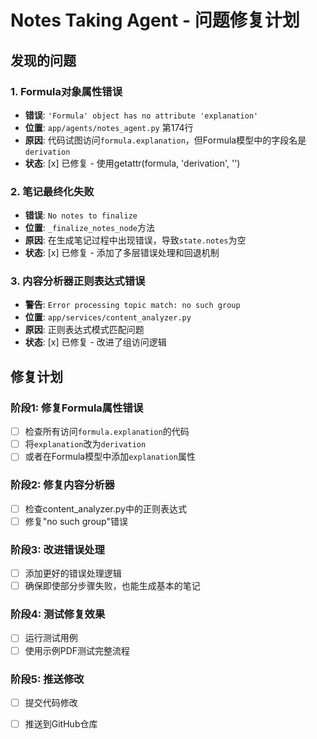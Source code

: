 # Notes Taking Agent - 问题修复计划

## 发现的问题

### 1. Formula对象属性错误
- **错误**: `'Formula' object has no attribute 'explanation'`
- **位置**: `app/agents/notes_agent.py` 第174行
- **原因**: 代码试图访问`formula.explanation`，但Formula模型中的字段名是`derivation`
- **状态**: [x] 已修复 - 使用getattr(formula, 'derivation', '')

### 2. 笔记最终化失败
- **错误**: `No notes to finalize`
- **位置**: `_finalize_notes_node`方法
- **原因**: 在生成笔记过程中出现错误，导致`state.notes`为空
- **状态**: [x] 已修复 - 添加了多层错误处理和回退机制

### 3. 内容分析器正则表达式错误
- **警告**: `Error processing topic match: no such group`
- **位置**: `app/services/content_analyzer.py`
- **原因**: 正则表达式模式匹配问题
- **状态**: [x] 已修复 - 改进了组访问逻辑

## 修复计划

### 阶段1: 修复Formula属性错误
- [ ] 检查所有访问`formula.explanation`的代码
- [ ] 将`explanation`改为`derivation`
- [ ] 或者在Formula模型中添加`explanation`属性

### 阶段2: 修复内容分析器
- [ ] 检查content_analyzer.py中的正则表达式
- [ ] 修复"no such group"错误

### 阶段3: 改进错误处理
- [ ] 添加更好的错误处理逻辑
- [ ] 确保即使部分步骤失败，也能生成基本的笔记

### 阶段4: 测试修复效果
- [ ] 运行测试用例
- [ ] 使用示例PDF测试完整流程

### 阶段5: 推送修改
- [ ] 提交代码修改
- [ ] 推送到GitHub仓库

